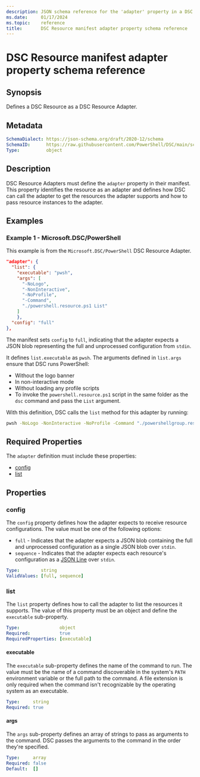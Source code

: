 ```yaml
---
description: JSON schema reference for the 'adapter' property in a DSC Resource manifest
ms.date:     01/17/2024
ms.topic:    reference
title:       DSC Resource manifest adapter property schema reference
---
```


# DSC Resource manifest adapter property schema reference

## Synopsis

Defines a DSC Resource as a DSC Resource Adapter.

## Metadata

```yaml
SchemaDialect: https://json-schema.org/draft/2020-12/schema
SchemaID:      https://raw.githubusercontent.com/PowerShell/DSC/main/schemas/2024/04/resource/manifest.adapter.json
Type:          object
```

## Description

DSC Resource Adapters must define the `adapter` property in their manifest. This property
identifies the resource as an adapter and defines how DSC can call the adapter to get the resources
the adapter supports and how to pass resource instances to the adapter.

## Examples

### Example 1 - Microsoft.DSC/PowerShell

This example is from the `Microsoft.DSC/PowerShell` DSC Resource Adapter.

```json
"adapter": {
  "list": {
    "executable": "pwsh",
    "args": [
      "-NoLogo",
      "-NonInteractive",
      "-NoProfile",
      "-Command",
      "./powershell.resource.ps1 List"
    ]
    },
  "config": "full"
},
```

The manifest sets `config` to `full`, indicating that the adapter expects a JSON blob representing
the full and unprocessed configuration from `stdin`.

It defines `list.executable` as `pwsh`. The arguments defined in `list.args` ensure that DSC runs
PowerShell:

- Without the logo banner
- In non-interactive mode
- Without loading any profile scripts
- To invoke the `powershell.resource.ps1` script in the same folder as the `dsc` command and
  pass the `List` argument.

With this definition, DSC calls the `list` method for this adapter by running:

```sh
pwsh -NoLogo -NonInteractive -NoProfile -Command "./powershellgroup.resource.ps1 List"
```

## Required Properties

The `adapter` definition must include these properties:

- [config](#config)
- [list](#list)

## Properties

### config

The `config` property defines how the adapter expects to receive resource configurations. The
value must be one of the following options:

- `full` - Indicates that the adapter expects a JSON blob containing the full and unprocessed
  configuration as a single JSON blob over `stdin`.
- `sequence` - Indicates that the adapter expects each resource's configuration as a
  [JSON Line][01] over `stdin`.

```yaml
Type:        string
ValidValues: [full, sequence]
```

### list

The `list` property defines how to call the adapter to list the resources it supports. The value
of this property must be an object and define the `executable` sub-property.

```yaml
Type:               object
Required:           true
RequiredProperties: [executable]
```

#### executable

The `executable` sub-property defines the name of the command to run. The value must be the name of
a command discoverable in the system's `PATH` environment variable or the full path to the command.
A file extension is only required when the command isn't recognizable by the operating system as an
executable.

```yaml
Type:     string
Required: true
```

#### args

The `args` sub-property defines an array of strings to pass as arguments to the command. DSC passes
the arguments to the command in the order they're specified.

```yaml
Type:     array
Required: false
Default:  []
```

[01]: https://jsonlines.org/
